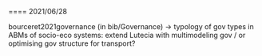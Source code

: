

====
2021/06/28

bourceret2021governance (in bib/Governance) -> typology of gov types in ABMs of socio-eco systems: extend Lutecia with multimodeling gov / or optimising gov structure for transport?


